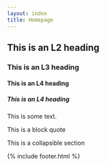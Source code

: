 ```yaml
---
layout: index
title: Homepage
---
```


## This is an L2 heading

### This is an L3 heading

#### This is an L4 heading

##### This is an L4 heading


This is some text. 


<div class="block-quote">
  <p>This is a block quote</p>
</div>

<div class="collapsible">
  <p>This is a collapsible section</p>
</div>


{% include footer.html %}